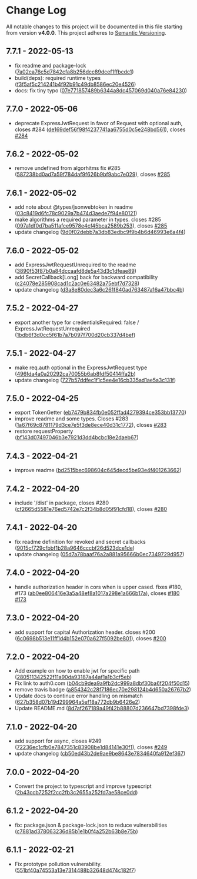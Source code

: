 # Change Log

All notable changes to this project will be documented in this file starting from version **v4.0.0**.
This project adheres to [Semantic Versioning](http://semver.org/).

## 7.7.1 - 2022-05-13

- fix readme and package-lock ([7a02ca76c5d7842cfa8b256dcc89dcef1ffbcdc1](https://github.com/auth0/express-jwt/commit/7a02ca76c5d7842cfa8b256dcc89dcef1ffbcdc1))
- build(deps): required runtime types ([f3f5af5c214241b4f92b91c49db8586ec20e4526](https://github.com/auth0/express-jwt/commit/f3f5af5c214241b4f92b91c49db8586ec20e4526))
- docs: fix tiny typo ([07e771857489b6344a8dc457069d040a76e84230](https://github.com/auth0/express-jwt/commit/07e771857489b6344a8dc457069d040a76e84230))

## 7.7.0 - 2022-05-06

- deprecate ExpressJwtRequest in favor of Request with optional auth, closes #284 ([de169def56f98f4237741aa6755d0c5e248bd561](https://github.com/auth0/express-jwt/commit/de169def56f98f4237741aa6755d0c5e248bd561)), closes [#284](https://github.com/auth0/express-jwt/issues/284)

## 7.6.2 - 2022-05-02

- remove undefined from algorhitms fix #285 ([587238bd0ad7a59f784daf9f626b9bf9abc7e029](https://github.com/auth0/express-jwt/commit/587238bd0ad7a59f784daf9f626b9bf9abc7e029)), closes [#285](https://github.com/auth0/express-jwt/issues/285)

## 7.6.1 - 2022-05-02

- add note about @types/jsonwebtoken in readme ([03c8419d6fc78c9029a7b474d3aede7f94e80121](https://github.com/auth0/express-jwt/commit/03c8419d6fc78c9029a7b474d3aede7f94e80121))
- make algorithms a required parameter in types. closes #285 ([097a1df0d7ba511afce9578e4cf45bca2589b253](https://github.com/auth0/express-jwt/commit/097a1df0d7ba511afce9578e4cf45bca2589b253)), closes [#285](https://github.com/auth0/express-jwt/issues/285)
- update changelog ([9d0f02debb7a3db83edbc9f9b4b6d46993e6a4f4](https://github.com/auth0/express-jwt/commit/9d0f02debb7a3db83edbc9f9b4b6d46993e6a4f4))

## 7.6.0 - 2022-05-02

- add ExpressJwtRequestUnrequired to the readme ([3890f53f87b0a84dccaafd8de5a43d3c1dfeae89](https://github.com/auth0/express-jwt/commit/3890f53f87b0a84dccaafd8de5a43d3c1dfeae89))
- add SecretCallback[Long] back for backward compatibility ([c24078e285908cad1c2ac0e63482a75ebf7d7328](https://github.com/auth0/express-jwt/commit/c24078e285908cad1c2ac0e63482a75ebf7d7328))
- update changelog ([d3a8e80dec3a6c261f840ad763487a16a47bbc4b](https://github.com/auth0/express-jwt/commit/d3a8e80dec3a6c261f840ad763487a16a47bbc4b))

## 7.5.2 - 2022-04-27

- export another type for credentialsRequired: false / ExpressJwtRequestUnrequired ([1bdb6f3d0cc5f61b7a7b097f700d20cb337d4bef](https://github.com/auth0/express-jwt/commit/1bdb6f3d0cc5f61b7a7b097f700d20cb337d4bef))

## 7.5.1 - 2022-04-27

- make req.auth optional in the ExpressJwtRequest type ([496fda4a0a20292ca70055b6ab8fdf50414ffa2b](https://github.com/auth0/express-jwt/commit/496fda4a0a20292ca70055b6ab8fdf50414ffa2b))
- update changelog ([727b57ddfec1f1c5ee4e16cb335ad1ae5a3c131f](https://github.com/auth0/express-jwt/commit/727b57ddfec1f1c5ee4e16cb335ad1ae5a3c131f))

## 7.5.0 - 2022-04-25

- export TokenGetter ([eb7479b834fb0e052ffad4279394ce353bb13770](https://github.com/auth0/express-jwt/commit/eb7479b834fb0e052ffad4279394ce353bb13770))
- improve readme and some types. Closes #283 ([1a67f69c8781179d3ce7e5f3de8ece40d31c1772](https://github.com/auth0/express-jwt/commit/1a67f69c8781179d3ce7e5f3de8ece40d31c1772)), closes [#283](https://github.com/auth0/express-jwt/issues/283)
- restore requestProperty ([bf143d07497046b3e7921d3dd4bcbc18e2daeb67](https://github.com/auth0/express-jwt/commit/bf143d07497046b3e7921d3dd4bcbc18e2daeb67))

## 7.4.3 - 2022-04-21

- improve readme ([bd2515bec698604c645decd5be93e4f401263662](https://github.com/auth0/express-jwt/commit/bd2515bec698604c645decd5be93e4f401263662))

## 7.4.2 - 2022-04-20

- include '/dist' in package, closes #280 ([cf2665d5581e76ed5742e7c2f34b8d05f91cfd18](https://github.com/auth0/express-jwt/commit/cf2665d5581e76ed5742e7c2f34b8d05f91cfd18)), closes [#280](https://github.com/auth0/express-jwt/issues/280)

## 7.4.1 - 2022-04-20

- fix readme definition for revoked and secret callbacks ([9015cf729cfbbf1b28a9646cccbf26d523dce1de](https://github.com/auth0/express-jwt/commit/9015cf729cfbbf1b28a9646cccbf26d523dce1de))
- update changelog ([05d7a78baaf76a2a881a95666b0ec7349729d957](https://github.com/auth0/express-jwt/commit/05d7a78baaf76a2a881a95666b0ec7349729d957))

## 7.4.0 - 2022-04-20

- handle authorization header in cors when is upper cased. fixes #180, #173 ([ab0ee806416e3a5a48ef8a1017a298e1a666b17a](https://github.com/auth0/express-jwt/commit/ab0ee806416e3a5a48ef8a1017a298e1a666b17a)), closes [#180](https://github.com/auth0/express-jwt/issues/180) [#173](https://github.com/auth0/express-jwt/issues/173)

## 7.3.0 - 2022-04-20

- add support for capital Authorization header. closes #200 ([6c0698b513e11ff1d4b152e070a627f5092be801](https://github.com/auth0/express-jwt/commit/6c0698b513e11ff1d4b152e070a627f5092be801)), closes [#200](https://github.com/auth0/express-jwt/issues/200)

## 7.2.0 - 2022-04-20

- Add example on how to enable jwt for specific path ([280511342522f11a90da93187a44af1a1b3cf5eb](https://github.com/auth0/express-jwt/commit/280511342522f11a90da93187a44af1a1b3cf5eb))
- Fix link to auth0.com ([b04cb9dea9a9fb2dc999a8dbf30ba6f204f50d15](https://github.com/auth0/express-jwt/commit/b04cb9dea9a9fb2dc999a8dbf30ba6f204f50d15))
- remove travis badge ([a854342c28f7186ec70e298124b4d650a26767b2](https://github.com/auth0/express-jwt/commit/a854342c28f7186ec70e298124b4d650a26767b2))
- Update docs to continue error handling on mismatch ([627b358d07b19d299964a5ef18a772db9b6426e2](https://github.com/auth0/express-jwt/commit/627b358d07b19d299964a5ef18a772db9b6426e2))
- Update README.md ([8d7af267189a49f42b88807d236647bd7398fde3](https://github.com/auth0/express-jwt/commit/8d7af267189a49f42b88807d236647bd7398fde3))

## 7.1.0 - 2022-04-20

- add support for async, closes #249 ([72236ec1cfb0e7847351c83908be1d84141e30f1](https://github.com/auth0/express-jwt/commit/72236ec1cfb0e7847351c83908be1d84141e30f1)), closes [#249](https://github.com/auth0/express-jwt/issues/249)
- update changelog ([cb50ed43b2de9ae9be8643e7834640fa912ef367](https://github.com/auth0/express-jwt/commit/cb50ed43b2de9ae9be8643e7834640fa912ef367))

## 7.0.0 - 2022-04-20

- Convert the project to typescript and improve typescript ([2b43ccb7252f2cc2fb3c2655a252fd7ae58ce0dd](https://github.com/auth0/express-jwt/commit/2b43ccb7252f2cc2fb3c2655a252fd7ae58ce0dd))

## 6.1.2 - 2022-04-20

- fix: package.json & package-lock.json to reduce vulnerabilities ([c7881ad378063236d85b1e1b0f4a252b63b8e75b](https://github.com/auth0/express-jwt/commit/c7881ad378063236d85b1e1b0f4a252b63b8e75b))

## 6.1.1 - 2022-02-21

- Fix prototype pollution vulnerability. ([551bf40a74553a13e7314488b32648d474c182f7](https://github.com/auth0/express-jwt/commit/551bf40a74553a13e7314488b32648d474c182f7))
